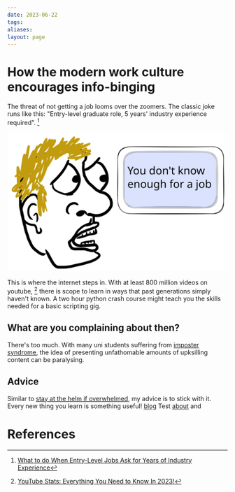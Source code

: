 ```yaml
---
date: 2023-06-22
tags: 
aliases: 
layout: page
---
```

# How the modern work culture encourages info-binging
The threat of not getting a job looms over the zoomers. The classic joke runs like this: "Entry-level graduate role, 5 years' industry experience required". [^1]

![](../assets/img/2023-06-22-mindfull-attachment.light.svg)

This is where the internet steps in. With at least 800 million videos on youtube, [^2] there is scope to learn in ways that past generations simply haven't known. A two hour python crash course might teach you the skills needed for a basic scripting gig.
## What are you complaining about then?
There's too much. With many uni students suffering from [imposter syndrome](https://en.wikipedia.org/wiki/Impostor_syndrome), the idea of presenting unfathomable amounts of upksilling content can be paralysing.

## Advice
Similar to [stay at the helm if overwhelmed](stay-at-the-helm-if-overwhelmed), my advice is to stick with it. Every new thing you learn is something useful!
[blog](../blog.md)
Test [about](../about.md) and 
# References
[^1]: [What to do When Entry-Level Jobs Ask for Years of Industry Experience](https://careersblog.uts.edu.au/entry-level-jobs-ask-years-industry-experience/)
[^2]: [YouTube Stats: Everything You Need to Know In 2023!](https://www.wyzowl.com/youtube-stats/#:~:text=There%20are%20at%20least%20800,content%20is%20being%20uploaded%20constantly.)